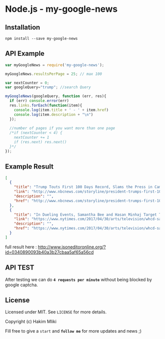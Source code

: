 Node.js - my-google-news
=====================




Installation
------------

    npm install --save my-google-news
    
API Example
-------

```js
var myGoogleNews = require('my-google-news');

myGoogleNews.resultsPerPage = 25; // max 100

var nextCounter = 0;
var googleQuery="trump"; //search Query

myGoogleNews(googleQuery, function (err, res){
  if (err) console.error(err)
  res.links.forEach(function(item){
    console.log(item.title + ' - ' + item.href)
    console.log(item.description + "\n")
  });
 
  //number of pages if you want more than one page
  /*if (nextCounter < 4) {
    nextCounter += 1
    if (res.next) res.next()
  }*/
});
```

Example Result
-------
```json
[
  {
    "title": "Trump Touts First 100 Days Record, Slams the Press in Campaign ...",
    "link": "http://www.nbcnews.com/storyline/president-trumps-first-100-days/trump-touts-first-100-days-record-slams-press-campaign-style-n752916",
    "description": "",
    "href": "http://www.nbcnews.com/storyline/president-trumps-first-100-days/trump-touts-first-100-days-record-slams-press-campaign-style-n752916"
  },
  {
    "title": "In Dueling Events, Samantha Bee and Hasan Minhaj Target Trump ...",
    "link": "https://www.nytimes.com/2017/04/30/arts/television/whcd-samantha-bee-hasan-minhaj-trump-fox-news-and-cnn.html",
    "description": "",
    "href": "https://www.nytimes.com/2017/04/30/arts/television/whcd-samantha-bee-hasan-minhaj-trump-fox-news-and-cnn.html"
  }
]
```
full result here : http://www.jsoneditoronline.org/?id=0340890093b40a3b27cbaa5af65a56cd

API TEST
-------
After testing we can do **` 4 requests per minute `** without being blocked by google captcha.

License
-------

Licensed under MIT. See `LICENSE` for more details.

Copyright (c) Hakim Mliki

Fill free to give a `start` and **`follow me`** for more updates and news ;)
